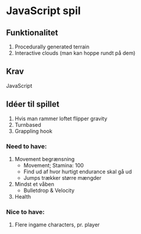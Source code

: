 # JavaScript spil


## Funktionalitet
1. Procedurally generated terrain
2. Interactive clouds (man kan hoppe rundt på dem)


## Krav
JavaScript

## Idéer til spillet
1. Hvis man rammer loftet flipper gravity
2. Turnbased
3. Grappling hook

### Need to have:
1. Movement begrænsning
   - Movement; Stamina: 100
   - Find ud af hvor hurtigt endurance skal gå ud
   - Jumps trækker større mængder
2. Mindst et våben
   - Bulletdrop & Velocity
3. Health

### Nice to have:
1. Flere ingame characters, pr. player

